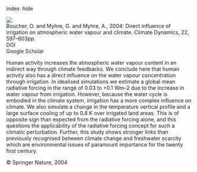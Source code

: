 index: hide

<div class="Citation">
    <div class="Citation-thumb CitationThumb-linked"  data-href="https://doi.org/10.1007/s00382-004-0402-4">
      <img src="https://static.claimspace.cloud/climate-study-static/refs/thumbs/7/Boucher_et_al_2004-thumb.png" />
    </div>

  <div class="Citation-body">
    <div class="Citation-text">Boucher, O. and Myhre, G. and Myhre, A., 2004: Direct influence of irrigation on atmospheric water vapour and climate. <span class="Article-journal">Climate Dynamics, </span><span class="Article-volume">22, </span>597–603pp.</div>
    <div class="Citation-links">
      <div class="CitationLink" data-href="https://doi.org/10.1007/s00382-004-0402-4">
        <div class="CitationLink-icon CitationLink-Doi"></div>
        <div class="CitationLink-text">DOI</div>
      </div>
      <div class="CitationLink" data-href="https://scholar.google.com/scholar?q=10.1007/s00382-004-0402-4">
        <div class="CitationLink-icon CitationLink-Scholar"></div>
        <div class="CitationLink-text">Google Scholar</div>
      </div>
    </div>
  </div>
</div>

Human activity increases the atmospheric water vapour content in an indirect way through climate feedbacks. We conclude here that human activity also has a direct influence on the water vapour concentration through irrigation. In idealised simulations we estimate a global mean radiative forcing in the range of 0.03 to +0.1 Wm–2 due to the increase in water vapour from irrigation. However, because the water cycle is embodied in the climate system, irrigation has a more complex influence on climate. We also simulate a change in the temperature vertical profile and a large surface cooling of up to 0.8 K over irrigated land areas. This is of opposite sign than expected from the radiative forcing alone, and this questions the applicability of the radiative forcing concept for such a climatic perturbation. Further, this study shows stronger links than previously recognised between climate change and freshwater scarcity which are environmental issues of paramount importance for the twenty first century.

<div class="Citation-copy">
&copy; Springer Nature, 2004
</div>
